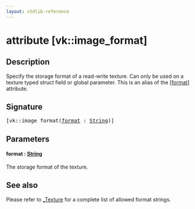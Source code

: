 ```yaml
---
layout: stdlib-reference
---
```


# attribute [vk::image\_format]

## Description

Specify the storage format of a read-write texture. Can only be used on a texture typed struct field or global parameter.
This is an alias of the <span class='code'>[<a href=".html#decl-format" class="code_param">format</a>]</span> attribute.

## Signature

<pre>
[vk::image_format(<a href=".html#decl-format" class="code_param">format</a> : <a href="../../types/string-0/index.html" class="code_type">String</a>)]
</pre>

## Parameters

####  <a id="decl-format"></a>format  : [String](../../types/string-0/index.html)
The storage format of the texture.


## See also

Please refer to <span class='code'><a href="../../types/0texture-01/index.html" class="code_type">_Texture</a></span> for a complete list of allowed format strings.


